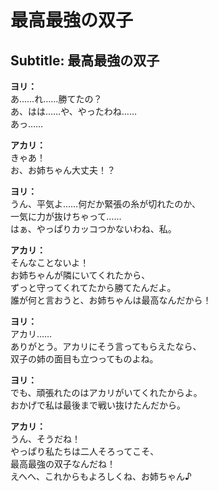 # 最高最強の双子

  
## Subtitle: 最高最強の双子
  
**ヨリ：**  
あ……れ……勝てたの？  
あ、はは……や、やったわね……  
あっ……  
  
**アカリ：**  
きゃあ！  
お、お姉ちゃん大丈夫！？  
  
**ヨリ：**  
うん、平気よ……何だか緊張の糸が切れたのか、  
一気に力が抜けちゃって……  
はぁ、やっぱりカッコつかないわね、私。  
  
**アカリ：**  
そんなことないよ！  
お姉ちゃんが隣にいてくれたから、  
ずっと守ってくれてたから勝てたんだよ。  
誰が何と言おうと、お姉ちゃんは最高なんだから！  
  
**ヨリ：**  
アカリ……  
ありがとう。アカリにそう言ってもらえたなら、  
双子の姉の面目も立つってものよね。  
  
**ヨリ：**  
でも、頑張れたのはアカリがいてくれたからよ。  
おかげで私は最後まで戦い抜けたんだから。  
  
**アカリ：**  
うん、そうだね！  
やっぱり私たちは二人そろってこそ、  
最高最強の双子なんだね！  
えへへ、これからもよろしくね、お姉ちゃん♪  
